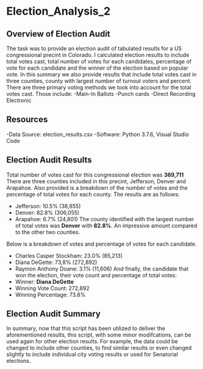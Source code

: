 # Election_Analysis_2
## Overview of Election Audit
The task was to provide an election audit of tabulated results for a US congressional precint in Colorado.  I calculated election results to include total votes cast, total number of votes for each candidates, percentage of vote for each candidate and the winner of the election based on popular vote.  In this summary we also provide results that include total votes cast in three counties, county with largest number of turnout voters and percent. There are three primary voting methods we took into account for the total votes cast.  Those include:
-Main-In Ballots
-Punch cards
-Direct Recording Electronic

## Resources
-Data Source: election_results.csv
-Software: Python 3.7.6, Visual Studio Code

## Election Audit Results
Total number of votes cast for this congressional election was **369,711**
There are three counties included in this precint, Jefferson, Denver and Arapahoe.  Also provided is a breakdown of the number of votes and the percentage of total votes for each county. The results are as follows:
* Jefferson: 10.5% (38,855)
* Denver: 82.8% (306,055)
* Arapahoe: 6.7% (24,801)
The county identified with the largest number of total votes was **Denver** with **82.8%**.  An impressive amount compared to the other two counties.  

Below is a breakdown of votes and percentage of votes for each candidate.
* Charles Casper Stockham: 23.0% (85,213)
* Diana DeGette: 73,8% (272,892)
* Raymon Anthony Doane: 3.1% (11,606)
And finally, the candidate that won the election, their vote count and percentage of total votes:
* Winner: **Diana DeGette**
* Winning Vote Count: 272,892
* Winning Percentage: 73.8%

## Election Audit Summary
In summary, now that this script has been utilized to deliver the aforementioned results, this script, with some minor modifcations, can be used again for other election results.  For example, the data could be changed to include other counties, to find similar results or even changed slightly to include individual city voting results or used for Senatorial elections.
